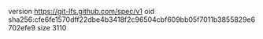 version https://git-lfs.github.com/spec/v1
oid sha256:cfe6fe1570dff22dbe4b3418f2c96504cbf609bb05f7011b3855829e6702efe9
size 3110
